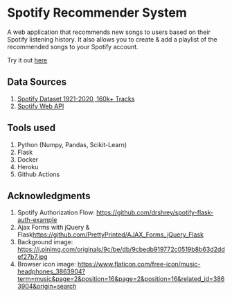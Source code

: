 # Spotify Recommender System

A web application that recommends new songs to users based on their Spotify listening history. It also allows you to create & add a playlist of the recommended songs to your Spotify account.

Try it out <a href="spotifyrecommendersystem.herokuapp.com">here</a>

## Data Sources

1. <a href="https://www.kaggle.com/yamaerenay/spotify-dataset-19212020-160k-tracks?select=data.csv">Spotify Dataset 1921-2020, 160k+ Tracks</a>
2. <a href="https://developer.spotify.com/documentation/web-api/">Spotify Web API</a>

## Tools used
1. Python (Numpy, Pandas, Scikit-Learn)
2. Flask
3. Docker
4. Heroku
5. Github Actions

## Acknowledgments
1. Spotify Authorization Flow: <a href="https://github.com/drshrey/spotify-flask-auth-example">https://github.com/drshrey/spotify-flask-auth-example</a>
2. Ajax Forms with jQuery & Flask<a href="https://github.com/PrettyPrinted/AJAX_Forms_jQuery_Flask">https://github.com/PrettyPrinted/AJAX_Forms_jQuery_Flask</a>
3. Background image: <a href="https://i.pinimg.com/originals/9c/be/db/9cbedb919772c0519b8b63d2ddef27b7.jpg">https://i.pinimg.com/originals/9c/be/db/9cbedb919772c0519b8b63d2ddef27b7.jpg</a>
4. Browser icon image: <a href="https://www.flaticon.com/free-icon/music-headphones_3863904?term=music&page=2&position=16&page=2&position=16&related_id=3863904&origin=search">https://www.flaticon.com/free-icon/music-headphones_3863904?term=music&page=2&position=16&page=2&position=16&related_id=3863904&origin=search</a>



